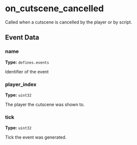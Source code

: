 # on_cutscene_cancelled

Called when a cutscene is cancelled by the player or by script.

## Event Data

### name

**Type:** `defines.events`

Identifier of the event

### player_index

**Type:** `uint32`

The player the cutscene was shown to.

### tick

**Type:** `uint32`

Tick the event was generated.

